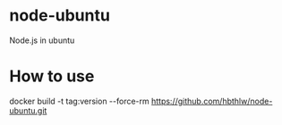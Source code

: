 # node-ubuntu
Node.js in ubuntu

# How to use

docker build -t tag:version --force-rm https://github.com/hbthlw/node-ubuntu.git

